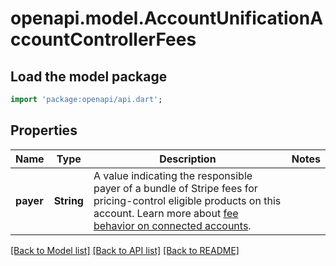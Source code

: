 # openapi.model.AccountUnificationAccountControllerFees

## Load the model package
```dart
import 'package:openapi/api.dart';
```

## Properties
Name | Type | Description | Notes
------------ | ------------- | ------------- | -------------
**payer** | **String** | A value indicating the responsible payer of a bundle of Stripe fees for pricing-control eligible products on this account. Learn more about [fee behavior on connected accounts](https://docs.stripe.com/connect/direct-charges-fee-payer-behavior). | 

[[Back to Model list]](../README.md#documentation-for-models) [[Back to API list]](../README.md#documentation-for-api-endpoints) [[Back to README]](../README.md)


